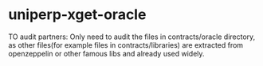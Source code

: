 # uniperp-xget-oracle

TO audit partners:
Only need to audit the files in contracts/oracle directory, as other files(for example files in contracts/libraries) 
are extracted from openzeppelin or other famous libs and already used widely.
